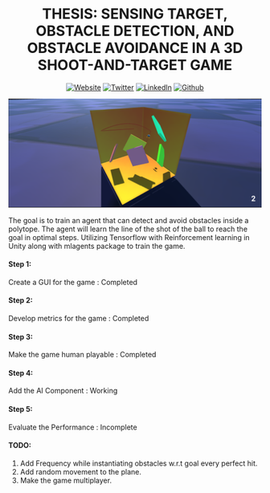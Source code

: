 
<h1 align="center"> THESIS: SENSING TARGET, OBSTACLE DETECTION, AND OBSTACLE AVOIDANCE IN A 3D SHOOT-AND-TARGET GAME </h1>

<p align="center">
<a href="https://tsmanral.github.io/" target="_blank"><img alt="Website" src="https://img.shields.io/badge/-Portfolio-informational"></a>
<a href="https://twitter.com/tribhuwan50" target="_blank"><img alt="Twitter" src="https://img.shields.io/twitter/follow/tribhuwan50.svg?style=social&label=Follow"></a>
<a href="https://www.linkedin.com/in/tribhuwan-singh-9411a175/" target="_blank"><img alt="LinkedIn" src="https://img.shields.io/badge/-Connect-blue?style=flat&logo=linkedin"></a>
<a href="https://github.com/tsmanral" target="_blank"><img alt="Github" src="https://img.shields.io/github/followers/tsmanral.svg?style=social"></a>
</p>

<p align="center"><img width="1000" alt="GUI Ball Unity Image" src="./Thumbnail.png"></p>

The goal is to train an agent that can detect and avoid obstacles inside a polytope. The agent will learn the line of the shot of the ball to reach the goal in optimal steps. Utilizing Tensorflow with Reinforcement learning in Unity along with mlagents package to train the game.

#### Step 1:
Create a GUI for the game : Completed

#### Step 2:
Develop metrics for the game : Completed

#### Step 3:
Make the game human playable : Completed

#### Step 4:
Add the AI Component : Working

#### Step 5:
Evaluate the Performance : Incomplete 


#### TODO:
1. Add Frequency while instantiating obstacles w.r.t goal every perfect hit.
2. Add random movement to the plane.
3. Make the game multiplayer.




